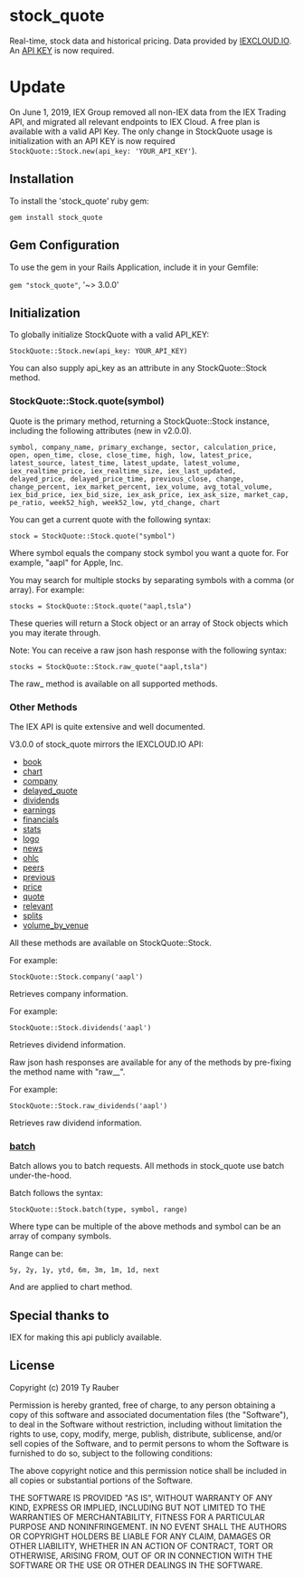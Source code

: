 # stock_quote

Real-time, stock data and historical pricing. Data provided by [IEXCLOUD.IO](https://iexcloud.io/). An [API KEY](https://iexcloud.io/cloud-login#/register/) is now required.

# Update

On June 1, 2019, IEX Group removed all non-IEX data from the IEX Trading API, and migrated all relevant endpoints to IEX Cloud. A free plan is available with a valid API Key. The only change in StockQuote usage is initialization with an API KEY is now required `StockQuote::Stock.new(api_key: 'YOUR_API_KEY'`).

## Installation

To install the 'stock_quote' ruby gem:

`gem install stock_quote`

## Gem Configuration

To use the gem in your Rails Application, include it in your Gemfile:

`gem "stock_quote"`, '~> 3.0.0'


## Initialization

To globally initialize StockQuote with a valid API_KEY:

`StockQuote::Stock.new(api_key: YOUR_API_KEY)`

You can also supply api_key as an attribute in any StockQuote::Stock method.

### StockQuote::Stock.quote(symbol)

Quote is the primary method, returning a StockQuote::Stock instance, including the following attributes (new in v2.0.0).

`symbol, company_name, primary_exchange, sector, calculation_price, open, open_time, close, close_time, high, low, latest_price, latest_source, latest_time, latest_update, latest_volume, iex_realtime_price, iex_realtime_size, iex_last_updated, delayed_price, delayed_price_time, previous_close, change, change_percent, iex_market_percent, iex_volume, avg_total_volume, iex_bid_price, iex_bid_size, iex_ask_price, iex_ask_size, market_cap, pe_ratio, week52_high, week52_low, ytd_change, chart`

You can get a current quote with the following syntax:

`stock = StockQuote::Stock.quote("symbol")`

Where symbol equals the company stock symbol you want a quote for. For example, "aapl" for Apple, Inc.

You may search for multiple stocks by separating symbols with a comma (or array). For example:

`stocks = StockQuote::Stock.quote("aapl,tsla")`

These queries will return a Stock object or an array of Stock objects which you may iterate through. 

Note: You can receive a raw json hash response with the following syntax:

`stocks = StockQuote::Stock.raw_quote("aapl,tsla")`

The raw_ method is available on all supported methods.

### Other Methods

The IEX API is quite extensive and well documented.

V3.0.0 of stock_quote mirrors the IEXCLOUD.IO API:

* [book](https://iexcloud.io/docs/api/#book)
* [chart](https://iexcloud.io/docs/api/#historical-prices)
* [company](https://iexcloud.io/docs/api/#company)
* [delayed_quote](https://iexcloud.io/docs/api/#delayed-quote)
* [dividends](https://iexcloud.io/docs/api/#dividends)
* [earnings](https://iexcloud.io/docs/api/#earnings)
* [financials](https://iexcloud.io/docs/api/#financials)
* [stats](https://iexcloud.io/docs/api/#key-stats)
* [logo](https://iexcloud.io/docs/api/#logo)
* [news](https://iexcloud.io/docs/api/#news)
* [ohlc](https://iexcloud.io/docs/api/#ohlc)
* [peers](https://iexcloud.io/docs/api/#peers)
* [previous](https://iexcloud.io/docs/api/#previous)
* [price](https://iexcloud.io/docs/api/#price)
* [quote](https://iexcloud.io/docs/api/#quote)
* [relevant](https://iexcloud.io/docs/api/#relevant)
* [splits](https://iexcloud.io/docs/api/#splits)
* [volume_by_venue](https://iexcloud.io/docs/api/#volume-by-venue)

All these methods are available on StockQuote::Stock.

For example:

```StockQuote::Stock.company('aapl')```

Retrieves company information.

For example:

```StockQuote::Stock.dividends('aapl')```

Retrieves dividend information.

Raw json hash responses are available for any of the methods by pre-fixing the method name with "raw__".

For example:

```StockQuote::Stock.raw_dividends('aapl')```

Retrieves raw dividend information.

### [batch](https://iextrading.com/developer/docs/#batch-requests)

Batch allows you to batch requests.  All methods in stock_quote use batch under-the-hood.

Batch follows the syntax:

```StockQuote::Stock.batch(type, symbol, range)```

Where type can be multiple of the above methods and symbol can be an array of company symbols.

Range can be:

`5y, 2y, 1y, ytd, 6m, 3m, 1m, 1d, next`

And are applied to chart method.

## Special thanks to

IEX for making this api publicly available.

## License

Copyright (c) 2019 Ty Rauber

Permission is hereby granted, free of charge, to any person obtaining a copy
of this software and associated documentation files (the "Software"), to deal
in the Software without restriction, including without limitation the rights
to use, copy, modify, merge, publish, distribute, sublicense, and/or sell
copies of the Software, and to permit persons to whom the Software is
furnished to do so, subject to the following conditions:

The above copyright notice and this permission notice shall be included in
all copies or substantial portions of the Software.

THE SOFTWARE IS PROVIDED "AS IS", WITHOUT WARRANTY OF ANY KIND, EXPRESS OR
IMPLIED, INCLUDING BUT NOT LIMITED TO THE WARRANTIES OF MERCHANTABILITY,
FITNESS FOR A PARTICULAR PURPOSE AND NONINFRINGEMENT. IN NO EVENT SHALL THE
AUTHORS OR COPYRIGHT HOLDERS BE LIABLE FOR ANY CLAIM, DAMAGES OR OTHER
LIABILITY, WHETHER IN AN ACTION OF CONTRACT, TORT OR OTHERWISE, ARISING FROM,
OUT OF OR IN CONNECTION WITH THE SOFTWARE OR THE USE OR OTHER DEALINGS IN
THE SOFTWARE.
